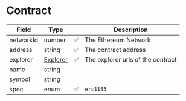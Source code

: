 # Contract

| Field     | Type                     |   | Description                       |
| --------- | ------------------------ | - | --------------------------------- |
| networkId | number                   | ✅ | The Ethereum Network              |
| address   | string                   | ✅ | The contract address              |
| explorer  | [Explorer](explorers.md) | ✅ | The explorer urls of the contract |
| name      | string                   |   |                                   |
| symbol    | string                   |   |                                   |
| spec      | enum                     | ✅ | `erc1155`                         |
